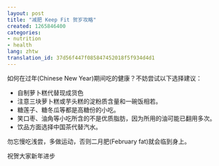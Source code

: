```yaml
---
layout: post
title: "减肥 Keep Fit 贺岁攻略"
created: 1265846400
categories:
- nutrition
- health
lang: zhtw
translation_id: 37d56f447f085847452018f5f934d4d1
---
```

<!--break-->
<p>如何在过年(Chinese New Year)期间吃的健康？不妨尝试以下选择建议：</p>

<ul>
<li>自制萝卜糕代替现成货色</li>
<li>注意三块萝卜糕或芋头糕的淀粉质含量和一碗饭相若。 </li>
<li>糖莲子、糖冬瓜等都是高糖份的小吃。 </li>
<li>笑口枣、油角等小吃所含的不是优质脂肪，因为所用的油可能已翻用多次。 </li>
<li>饮品方面选择中国茶代替汽水。 </li>
</ul>

<p>勿忘慢吃浅尝，多做运动，否则二月肥(February fat)就会临到身上。 </p>

<p>祝贺大家新年进步</p>
